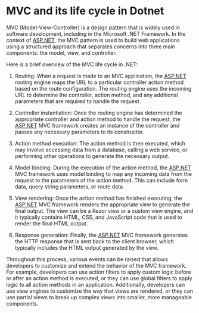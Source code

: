 # MVC and its life cycle in Dotnet

MVC (Model-View-Controller) is a design pattern that is widely used in software development, including in the Microsoft .NET Framework. In the context of [ASP.NET](http://ASP.NET), the MVC pattern is used to build web applications using a structured approach that separates concerns into three main components: the model, view, and controller.

Here is a brief overview of the MVC life cycle in .NET:

1. Routing: When a request is made to an MVC application, the [ASP.NET](http://ASP.NET) routing engine maps the URL to a particular controller action method based on the route configuration. The routing engine uses the incoming URL to determine the controller, action method, and any additional parameters that are required to handle the request.
    
2. Controller instantiation: Once the routing engine has determined the appropriate controller and action method to handle the request, the [ASP.NET](http://ASP.NET) MVC framework creates an instance of the controller and passes any necessary parameters to its constructor.
    
3. Action method execution: The action method is then executed, which may involve accessing data from a database, calling a web service, or performing other operations to generate the necessary output.
    
4. Model binding: During the execution of the action method, the [ASP.NET](http://ASP.NET) MVC framework uses model binding to map any incoming data from the request to the parameters of the action method. This can include form data, query string parameters, or route data.
    
5. View rendering: Once the action method has finished executing, the [ASP.NET](http://ASP.NET) MVC framework renders the appropriate view to generate the final output. The view can be a Razor view or a custom view engine, and it typically contains HTML, CSS, and JavaScript code that is used to render the final HTML output.
    
6. Response generation: Finally, the [ASP.NET](http://ASP.NET) MVC framework generates the HTTP response that is sent back to the client browser, which typically includes the HTML output generated by the view.
    

Throughout this process, various events can be raised that allows developers to customize and extend the behavior of the MVC framework. For example, developers can use action filters to apply custom logic before or after an action method is executed, or they can use global filters to apply logic to all action methods in an application. Additionally, developers can use view engines to customize the way that views are rendered, or they can use partial views to break up complex views into smaller, more manageable components.